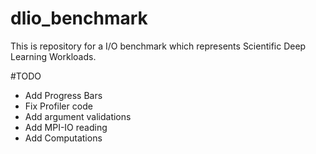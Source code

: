 # dlio_benchmark
This is repository for a I/O benchmark which represents Scientific Deep Learning Workloads.

#TODO
- Add Progress Bars
- Fix Profiler code
- Add argument validations
- Add MPI-IO reading
- Add Computations